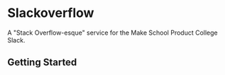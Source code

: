 # Slackoverflow
A "Stack Overflow-esque" service for the Make School Product College Slack.

## Getting Started
